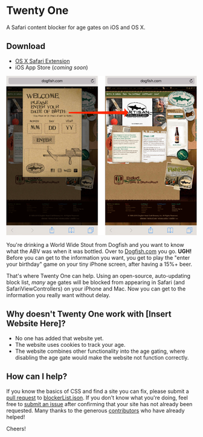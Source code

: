 Twenty One
==========
A Safari content blocker for age gates on iOS and OS X.

Download
--------
 * [OS X Safari Extension](https://raw.githubusercontent.com/gfiumara/TwentyOne/master/SafariExtension/twentyone.safariextz)
 * iOS App Store (*coming soon*)

![Before and after with Twenty One](assets/screenshots/beforeAfter.png)

You're drinking a World Wide Stout from Dogfish and you want to know what the 
ABV was when it was bottled. Over to [Dogfish.com](http://dogfish.com) you go. 
**UGH!**  Before you can get to the information you want, you get to play the
"enter your birthday" game on your tiny iPhone screen, after having a 15%+ beer.

That's where Twenty One can help. Using an open-source, auto-updating block
list, *many* age gates will be blocked from appearing in Safari (and 
SafariViewControllers) on your iPhone and Mac. Now you can get to the 
information you really want without delay.

Why doesn't Twenty One work with [Insert Website Here]?
-------------------------------------------------------
 * No one has added that website yet.
 * The website uses cookies to track your age.
 * The website combines other functionality into the age gating, where disabling
   the age gate would make the website not function correctly.

How can I help?
---------------
If you know the basics of CSS and find a site you can fix, please submit a 
[pull request](https://github.com/gfiumara/TwentyOne/pulls) to 
[blockerList.json](SafariExtension/twentyone.safariextension/blockerList.json).
If you don't know what you're doing, feel free to
[submit an issue](https://github.com/gfiumara/TwentyOne/issues)
after confirming that your site has not already been requested. Many thanks to
the generous
[contributors](https://github.com/gfiumara/TwentyOne/graphs/contributors)
who have already helped!

Cheers!
